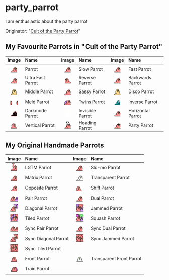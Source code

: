 # party_parrot
I am enthusiastic about the party parrot

Originator: "[Cult of the Party Parrot](https://cultofthepartyparrot.com/)"

## My Favourite Parrots in "Cult of the Party Parrot"

| Image | Name | Image | Name | Image | Name |
|:---:|:---|:---:|:---|:---:|:---|
| <img src="/cult_of_party_parrot/parrot.gif" width="24" height="24"> | Parrot | <img src="/cult_of_party_parrot/slowparrot.gif" width="24" height="24"> | Slow Parrot | <img src="/cult_of_party_parrot/fastparrot.gif" width="24" height="24"> | Fast Parrot |
| <img src="/cult_of_party_parrot/ultrafastparrot.gif" width="24" height="24"> | Ultra Fast Parrot | <img src="/cult_of_party_parrot/reverseparrot.gif" width="24" height="24"> | Reverse Parrot | <img src="/cult_of_party_parrot/backwardsparrot.gif" width="24" height="24"> | Backwards Parrot |
| <img src="/cult_of_party_parrot/middleparrot.gif" width="24" height="24"> | Middle Parrot | <img src="/cult_of_party_parrot/sassyparrot.gif" width="24" height="24"> | Sassy Parrot | <img src="/cult_of_party_parrot/discoparrot.gif" width="24" height="24"> | Disco Parrot |
| <img src="/cult_of_party_parrot/meldparrot.gif" width="24" height="24"> | Meld Parrot | <img src="/cult_of_party_parrot/twinsparrot.gif" width="24" height="24"> | Twins Parrot | <img src="/cult_of_party_parrot/inverseparrot.gif" width="24" height="24"> | Inverse Parrot |
| <img src="/cult_of_party_parrot/darkmodeparrot.gif" width="24" height="24"> | Darkmode Parrot | <img src="/cult_of_party_parrot/invisibleparrot.gif" width="24" height="24"> | Invisible Parrot | <img src="/cult_of_party_parrot/horizontalparrot.gif" width="24" height="24"> | Horizontal Parrot |
| <img src="/cult_of_party_parrot/verticalparrot.gif" width="24" height="24"> | Vertical Parrot | <img src="/cult_of_party_parrot/headingparrot.gif" width="24" height="24"> | Heading Parrot | <img src="/cult_of_party_parrot/partyparrot.gif" width="24" height="24"> | Party Parrot |

## My Original Handmade Parrots

| Image | Name | Image | Name |
|:---:|:---|:---:|:---|
| <img src="/original/lgtm_parrot.gif" width="24" height="24"> | LGTM Parrot | <img src="/original/slomoparrot.gif" width="24" height="24"> | Slo-mo Parrot |
| <img src="/original/matrixparrot.gif" width="24" height="24"> | Matrix Parrot | <img src="/original/transparentparrot.gif" width="24" height="24"> | Transparent Parrot |
| <img src="/original/oppositeparrot.gif" width="24" height="24"> | Opposite Parrot | <img src="/original/shiftparrot.gif" width="24" height="24"> | Shift Parrot |
| <img src="/original/pairparrot.gif" width="24" height="24"> | Pair Parrot | <img src="/original/dualparrot.gif" width="24" height="24"> | Dual Parrot |
| <img src="/original/diagonalparrot.gif" width="24" height="24"> | Diagonal Parrot | <img src="/original/jammedparrot.gif" width="24" height="24"> | Jammed Parrot |
| <img src="/original/tiledparrot.gif" width="24" height="24"> | Tiled Parrot | <img src="/original/squashparrot.gif" width="24" height="24"> | Squash Parrot
| <img src="/original/sync_pairparrot.gif" width="24" height="24"> | Sync Pair Parrot | <img src="/original/sync_dualparrot.gif" width="24" height="24"> | Sync Dual Parrot |
| <img src="/original/sync_diagonalparrot.gif" width="24" height="24"> | Sync Diagonal Parrot | <img src="/original/sync_jammedparrot.gif" width="24" height="24"> | Sync Jammed Parrot |
| <img src="/original/sync_tiledparrot.gif" width="24" height="24"> | Sync Tiled Parrot | | |
| <img src="/original/frontparrot.gif" width="24" height="24"> | Front Parrot | <img src="/original/transparent_frontparrot.gif" width="24" height="24"> | Transparent Front Parrot
| <img src="/original/trainparrot.gif" width="24" height="24"> | Train Parrot | | |
